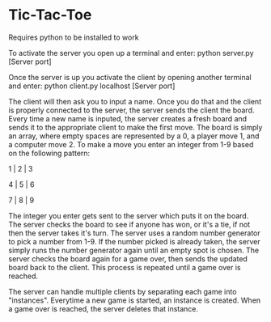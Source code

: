 # Tic-Tac-Toe


Requires python to be installed to work


To activate the server you open up a terminal and enter: python server.py [Server port]

Once the server is up you activate the client by opening another terminal and enter: python client.py localhost [Server port]


The client will then ask you to input a name. Once you do that and the client is properly connected to the server, the server sends the client the board. Every time a new name is inputed, the server creates a fresh board and sends it to the appropriate client to make the first move. The board is simply an array, where empty spaces are represented by a 0, a player move 1, and a computer move 2.
To make a move you enter an integer from 1-9 based on the following pattern:

1 | 2 | 3

4 | 5 | 6

7 | 8 | 9

The integer you enter gets sent to the server which puts it on the board. The server checks the board to see if anyone has won, or it's a tie, if not then the server takes it's turn. The server uses a random number generator to pick a number from 1-9. If the number picked is already taken, the server simply runs the number generator again until an empty spot is chosen. The server checks the board again for a game over, then sends the updated board back to the client. This process is repeated until a game over is reached.

The server can handle multiple clients by separating each game into "instances". Everytime a new game is started, an instance is created. When a game over is reached, the server deletes that instance.
